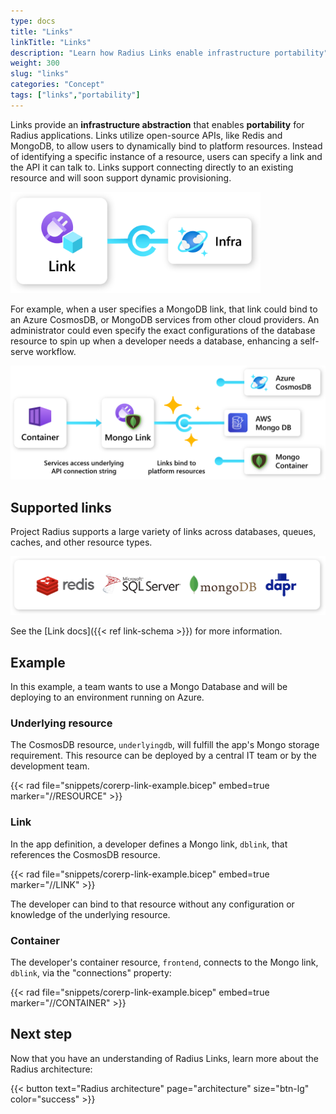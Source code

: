 ```yaml
---
type: docs
title: "Links"
linkTitle: "Links"
description: "Learn how Radius Links enable infrastructure portability"
weight: 300
slug: "links"
categories: "Concept"
tags: ["links","portability"]
---
```


Links provide an **infrastructure abstraction** that enables **portability** for Radius applications. Links utilize open-source APIs, like Redis and MongoDB, to allow users to dynamically bind to platform resources. Instead of identifying a specific instance of a resource, users can specify a link and the API it can talk to. Links support connecting directly to an existing resource and will soon support dynamic provisioning.

<img src="links.png" alt="Diagram of Radius Link to infrastructure resource." width="400px" />

For example, when a user specifies a MongoDB link, that link could bind to an Azure CosmosDB, or MongoDB services from other cloud providers. An administrator could even specify the exact configurations of the database resource to spin up when a developer needs a database, enhancing a self-serve workflow.

<img src="links-example.png" alt="Diagram of example architecture using or Radius Conntector. Depicts a Radius Container connected to MongoDB Radius Link, which can bind to an Azure CosmosDB, an AWS DynamoDB, or a Mongo Container. " width="700px" />

## Supported links

Project Radius supports a large variety of links across databases, queues, caches, and other resource types.

<img src="link-types.png" alt="Diagram showing supported link types, including MonogoDB, Redis, Dapr, and Microsoft SQL." width="700px" />

See the [Link docs]({{< ref link-schema >}}) for more information.

## Example

In this example, a team wants to use a Mongo Database and will be deploying to an environment running on Azure.

### Underlying resource

The CosmosDB resource, `underlyingdb`, will fulfill the app's Mongo storage requirement. This resource can be deployed by a central IT team or by the development team.

{{< rad file="snippets/corerp-link-example.bicep" embed=true marker="//RESOURCE" >}}

### Link

In the app definition, a developer defines a Mongo link, `dblink`, that references the CosmosDB resource.

{{< rad file="snippets/corerp-link-example.bicep" embed=true marker="//LINK" >}}

The developer can bind to that resource without any configuration or knowledge of the underlying resource.  

### Container

The developer's container resource, `frontend`, connects to the Mongo link, `dblink`, via the "connections" property:

{{< rad file="snippets/corerp-link-example.bicep" embed=true marker="//CONTAINER" >}}

## Next step

Now that you have an understanding of Radius Links, learn more about the Radius architecture:

{{< button text="Radius architecture" page="architecture" size="btn-lg" color="success" >}}